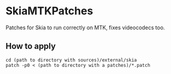 # SkiaMTKPatches
Patches for Skia to run correctly on MTK, fixes videocodecs too.

## How to apply
`cd (path to directory with sources)/external/skia`  
`patch -p0 < (path to directory with a patches)/*.patch`
